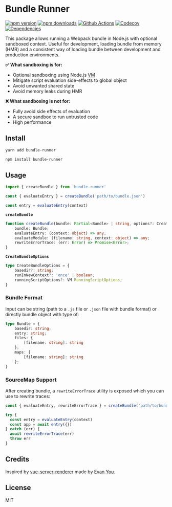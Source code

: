 # Bundle Runner

[![npm version][npm-version-src]][npm-version-href]
[![npm downloads][npm-downloads-src]][npm-downloads-href]
[![Github Actions][github-actions-src]][github-actions-href]
[![Codecov][codecov-src]][codecov-href]
[![Dependencies][david-dm-src]][david-dm-href]

This package allows running a Webpack bundle in Node.js with optional sandboxed context. Useful for development, loading bundle from memory (HMR) and a consistent way of loading bundle between development and production environments.

**✅ What sandboxing is for:**

- Optional sandboxing using Node.js [VM](https://nodejs.org/api/vm.html)
- Mitigate script evaluation side-effects to global object
- Avoid unwanted shared state
- Avoid memory leaks during HMR

**❌ What sandboxing is not for:**

- Fully avoid side effects of evaluation
- A secure sandbox to run untrusted code
- High performance

## Install

```sh
yarn add bundle-runner

npm install bundle-runner
```

## Usage

```ts
import { createBundle } from 'bundle-runner'

const { evaluateEntry } = createBundle('path/to/bundle.json')

const entry = evaluateEntry(context)
```

**`createBundle`**

```ts
function createBundle(bundle: Partial<Bundle> | string, options?: CreateBundleOptions): {
    bundle: Bundle;
    evaluateEntry: (context: object) => any;
    evaluateModule: (filename: string, context: object) => any;
    rewriteErrorTrace: (err: Error) => Promise<Error>;
}
```

**`CreateBundleOptions`**

```ts
type CreateBundleOptions = {
    basedir?: string;
    runInNewContext?: 'once' | boolean;
    runningScriptOptions?: VM.RunningScriptOptions;
}
```

### Bundle Format

Input can be string (path to a `.js` file or `.json` file with bundle format) or directly bundle object with type of:

```ts
type Bundle = {
    basedir: string;
    entry: string;
    files: {
        [filename: string]: string
    };
    maps: {
        [filename: string]: string
    };
}
```

### SourceMap Support

After creating bundle, a `rewriteErrorTrace` utility is exposed which you can use to rewrite traces:

```ts
const { evaluateEntry, rewriteErrorTrace } = createBundle('path/to/bundle.json')

try {
  const entry = evaluateEntry(context)
  const app = await entry({})
} catch (err) {
  await rewriteErrorTrace(err)
  throw err
}
```

## Credits

Inspired by [vue-server-renderer](https://www.npmjs.com/package/vue-server-renderer) made by [Evan You](https://github.com/yyx990803).

## License

MIT

<!-- Badges -->
[npm-version-src]: https://img.shields.io/npm/v/bundle-runner?style=flat-square
[npm-version-href]: https://npmjs.com/package/bundle-runner

[npm-downloads-src]: https://img.shields.io/npm/dm/bundle-runner?style=flat-square
[npm-downloads-href]: https://npmjs.com/package/bundle-runner

[github-actions-src]: https://img.shields.io/github/workflow/status/nuxt-contrib/bundle-runner/test/master?style=flat-square
[github-actions-href]: https://github.com/nuxt-contrib/bundle-runner/actions?query=workflow%3Atest

[codecov-src]: https://img.shields.io/codecov/c/gh/nuxt-contrib/bundle-runner/master?style=flat-square
[codecov-href]: https://codecov.io/gh/nuxt-contrib/bundle-runner

[david-dm-src]: https://img.shields.io/david/nuxt-contrib/bundle-runner?style=flat-square
[david-dm-href]: https://david-dm.org/nuxt-contrib/bundle-runner
